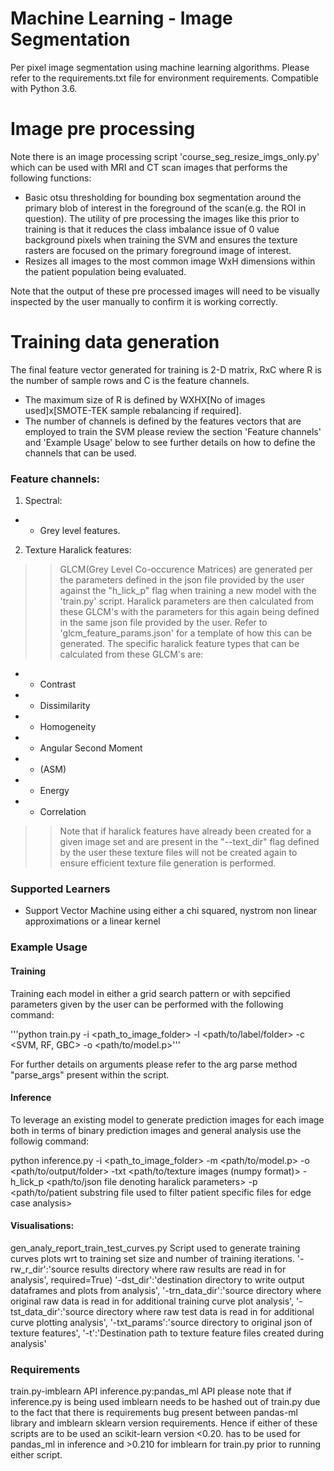 # Machine Learning - Image Segmentation

Per pixel image segmentation using machine learning algorithms. Please refer to the requirements.txt file for environment requirements. Compatible with Python 3.6.

# Image pre processing
Note there is an image processing script 'course_seg_resize_imgs_only.py' which can be used with MRI and CT scan images that performs the following functions:

* Basic otsu thresholding for bounding box segmentation around the primary blob of interest in the foreground of the scan(e.g. the ROI in question). The utility of pre processing the images like this prior to training is that it reduces the class imbalance issue of 0 value background pixels when training the SVM and ensures the texture rasters are focused on the primary foreground image of interest. 
* Resizes all images to the most common image WxH dimensions within the patient population being evaluated. 

Note that the output of these pre processed images will need to be visually inspected by the user manually to confirm it is working correctly.   

# Training data generation

The final feature vector generated for training is 2-D matrix, RxC where R is the number of sample rows and C is the feature channels. 
* The maximum size of R is defined by WXHX[No of images used]x[SMOTE-TEK sample rebalancing if required]. 
* The number of channels is defined by the features vectors that are employed to train the SVM please review the section 'Feature channels' and 'Example Usage' below to see further details on how to define the channels that can be used. 

### Feature channels:
1. Spectral:

* * Grey level features. 

2. Texture Haralick features:

> > GLCM(Grey Level Co-occurence Matrices) are generated per the parameters defined in the json file provided by the user against the "h_lick_p" flag when training a new model with the 'train.py' script. Haralick parameters are then calculated from these GLCM's with the parameters for this again being defined in the same json file provided by the user. Refer to 'glcm_feature_params.json' for a template of how this can be generated. The specific haralick feature types that can be calculated from these GLCM's are:

* * Contrast
* * Dissimilarity
* * Homogeneity
* * Angular Second Moment
* * (ASM)
* * Energy
* * Correlation

> > Note that if haralick features have already been created for a given image set and are present in the "--text_dir" flag defined by the user these texture files will not be created again to ensure efficient texture file generation is performed. 


### Supported Learners

* Support Vector Machine using either a chi squared, nystrom non linear approximations or a linear kernel


### Example Usage
#### Training
Training each model in either a grid search pattern or with sepcified parameters given by the user can be performed with the following command:

'''python train.py -i <path_to_image_folder> -l <path/to/label/folder> -c <SVM, RF, GBC> -o <path/to/model.p>''' 

For further details on arguments please refer to the arg parse method "parse_args" present within the script. 

#### Inference
To leverage an existing model to generate prediction images for each image both in terms of binary prediction images and general analysis use the followig command:

python inference.py  -i <path_to_image_folder> -m <path/to/model.p> -o <path/to/output/folder> -txt <path/to/texture images (numpy format)> -h_lick_p <path/to/json file denoting haralick parameters> -p <path/to/patient substring file used to filter patient specific files for edge case analysis>

#### Visualisations: 
gen_analy_report_train_test_curves.py
Script used to generate training curves plots wrt to training set size and number of training iterations. 
  '-rw_r_dir':'source results directory where raw results are read in for analysis',
                        required=True)
  '-dst_dir':'destination directory to write output dataframes and plots from analysis',
  '-trn_data_dir':'source directory where original raw data is read in for additional training curve plot analysis',
  '-tst_data_dir':'source directory where raw test data is read in for additional curve plotting analysis',
  '-txt_params':'source directory to original json of texture features',
  '-t':'Destination path to texture feature files created during analysis'

### Requirements
train.py-imblearn API
inference.py:pandas_ml API  please note that if inference.py is being used imblearn needs to be hashed out of train.py due to the fact that there is requirements bug present between pandas-ml library and imblearn sklearn version requirements. Hence if either of these scripts are to be used an scikit-learn version <0.20. has to be used for pandas_ml in inference and >0.210 for imblearn for train.py prior to running either script.  
